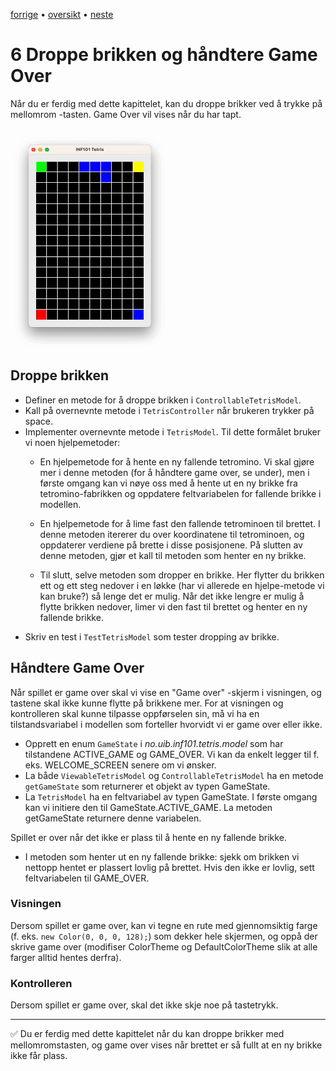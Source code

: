 [forrige](./05-roterebrikke.md) &bullet; [oversikt](../README.md#steg-for-steg) &bullet; [neste](./07-fjernefullerekker.md)

# 6 Droppe brikken og håndtere Game Over

Når du er ferdig med dette kapittelet, kan du droppe brikker ved å trykke på mellomrom -tasten. Game Over vil vises når du har tapt.

[<img src="./pics/dropPiece.gif"  width="250">](./pics/dropPiece.gif)

## Droppe brikken

- Definer en metode for å droppe brikken i `ControllableTetrisModel`.
- Kall på overnevnte metode i `TetrisController` når brukeren trykker på space.
- Implementer overnevnte metode i `TetrisModel`. Til dette formålet bruker vi noen hjelpemetoder:
    - En hjelpemetode for å hente en ny fallende tetromino. Vi skal gjøre mer i denne metoden (for å håndtere game over, se under), men i første omgang kan vi nøye oss med å hente ut en ny brikke fra tetromino-fabrikken og oppdatere feltvariabelen for fallende brikke i modellen.

    - En hjelpemetode for å lime fast den fallende tetrominoen til brettet. I denne metoden itererer du over koordinatene til tetrominoen, og oppdaterer verdiene på brette i disse posisjonene. På slutten av denne metoden, gjør et kall til metoden som henter en ny brikke.

    - Til slutt, selve metoden som dropper en brikke. Her flytter du brikken ett og ett steg nedover i en løkke (har vi allerede en hjelpe-metode vi kan bruke?) så lenge det er mulig. Når det ikke lengre er mulig å flytte brikken nedover, limer vi den fast til brettet og henter en ny fallende brikke.
- Skriv en test i `TestTetrisModel` som tester dropping av brikke.

## Håndtere Game Over

Når spillet er game over skal vi vise en "Game over" -skjerm i visningen, og tastene skal ikke kunne flytte på brikkene mer.
For at visningen og kontrolleren skal kunne tilpasse oppførselen sin, må vi ha en tilstandsvariabel i modellen som forteller hvorvidt vi er game over eller ikke. 
 - Opprett en enum `GameState` i *no.uib.inf101.tetris.model* som har tilstandene ACTIVE_GAME og GAME_OVER. Vi kan da enkelt legger til f. eks. WELCOME_SCREEN senere om vi ønsker.
 - La både `ViewableTetrisModel` og `ControllableTetrisModel` ha en metode `getGameState` som returnerer et objekt av typen GameState.
 - La `TetrisModel` ha en feltvariabel av typen GameState. I første omgang kan vi initiere den til GameState.ACTIVE_GAME. La metoden getGameState returnere denne variabelen.

Spillet er over når det ikke er plass til å hente en ny fallende brikke.
- I metoden som henter ut en ny fallende brikke: sjekk om brikken vi nettopp hentet er plassert lovlig på brettet. Hvis den ikke er lovlig, sett feltvariabelen til GAME_OVER.

### Visningen

Dersom spillet er game over, kan vi tegne en rute med gjennomsiktig farge (f. eks. `new Color(0, 0, 0, 128);`) som dekker hele skjermen, og oppå der skrive game over (modifiser ColorTheme og DefaultColorTheme slik at alle farger alltid hentes derfra).

### Kontrolleren

Dersom spillet er game over, skal det ikke skje noe på tastetrykk.

---

:white_check_mark:  Du er ferdig med dette kapittelet når du kan droppe brikker med mellomromstasten, og game over vises når brettet er så fullt at en ny brikke ikke får plass.

